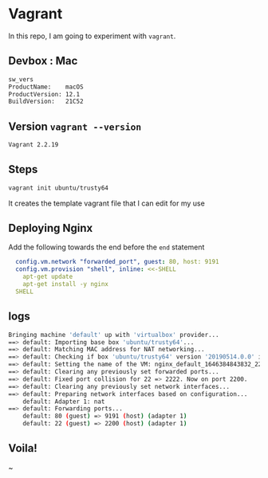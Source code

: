 # Vagrant

In this repo, I am going to experiment with `vagrant`.

## Devbox : Mac

```bash
sw_vers
ProductName:	macOS
ProductVersion:	12.1
BuildVersion:	21C52
```

## Version `vagrant --version`

```bash
Vagrant 2.2.19
```
## Steps

```bash
vagrant init ubuntu/trusty64
```

It creates the template vagrant file that I can edit for my use

## Deploying Nginx

Add the following towards the end before the `end` statement
```yaml
  config.vm.network "forwarded_port", guest: 80, host: 9191
  config.vm.provision "shell", inline: <<-SHELL
    apt-get update
    apt-get install -y nginx
  SHELL
```

## logs

```bash
Bringing machine 'default' up with 'virtualbox' provider...
==> default: Importing base box 'ubuntu/trusty64'...
==> default: Matching MAC address for NAT networking...
==> default: Checking if box 'ubuntu/trusty64' version '20190514.0.0' is up to date...
==> default: Setting the name of the VM: nginx_default_1646384843832_22553
==> default: Clearing any previously set forwarded ports...
==> default: Fixed port collision for 22 => 2222. Now on port 2200.
==> default: Clearing any previously set network interfaces...
==> default: Preparing network interfaces based on configuration...
    default: Adapter 1: nat
==> default: Forwarding ports...
    default: 80 (guest) => 9191 (host) (adapter 1)
    default: 22 (guest) => 2200 (host) (adapter 1)
```

## Voila!

~[](./images/localhost.png)